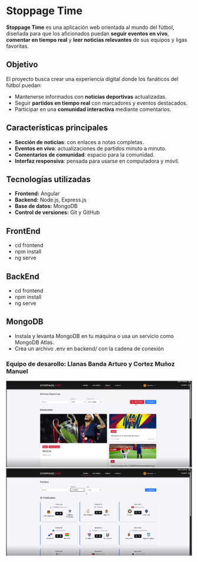 #  Stoppage Time

**Stoppage Time** es una aplicación web orientada al mundo del fútbol, diseñada para que los aficionados puedan **seguir eventos en vivo**, **comentar en tiempo real** y **leer noticias relevantes** de sus equipos y ligas favoritas.

## Objetivo
El proyecto busca crear una experiencia digital donde los fanáticos del fútbol puedan:
- Mantenerse informados con **noticias deportivas** actualizadas.
- Seguir **partidos en tiempo real** con marcadores y eventos destacados.
- Participar en una **comunidad interactiva** mediante comentarios.

## Características principales
- **Sección de noticias**: con enlaces a notas completas.  
- **Eventos en vivo**: actualizaciones de partidos minuto a minuto.  
- **Comentarios de comunidad**: espacio para la comunidad.  
- **Interfaz responsiva**: pensada para usarse en computadora y móvil.  

## Tecnologías utilizadas
- **Frontend:** Angular  
- **Backend:** Node.js, Express.js  
- **Base de datos:** MongoDB  
- **Control de versiones:** Git y GitHub  

## FrontEnd
- cd frontend
- npm install
- ng serve
## BackEnd
- cd frontend
- npm install
- ng serve
## MongoDB
- Instala y levanta MongoDB en tu máquina o usa un servicio como MongoDB Atlas.
- Crea un archivo .env en backend/ con la cadena de conexión
 
### Equipo de desarollo: Llanas Banda Arturo y Cortez Muñoz Manuel

![Imagen](/imagen1.png)
![Imagen](/imagen2.png)
  

